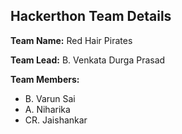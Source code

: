 ## Hackerthon Team Details

**Team Name:** Red Hair Pirates

**Team Lead:** B. Venkata Durga Prasad

**Team Members:**
*   B. Varun Sai
*   A. Niharika
*   CR. Jaishankar
